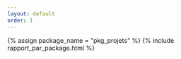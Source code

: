 ```yaml
---
layout: default
order: 1
---
```


{% assign package_name = "pkg_projets" %}
{% include rapport_par_package.html %}